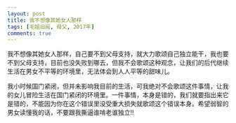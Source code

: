 ```yaml
---
layout: post
title: 我不想像其她女人那样
tags: [毛姐旧闻, 母父, 2017年]
comments: true
---
```


我不想像其她女人那样，自己要不到父母支持，就大力歌颂自己独立能干，我也要不到父母支持，目前也没失败到哪去，但我不会歌颂这种观念，让我们的后代继续生活在男女不平等的环境里，无法体会到人人平等的甜味儿。

我小时候国门紧闭，但并未影响我目前的生活，可我绝对不会歌颂这件事情，让我的女儿冒险生活在国门紧闭的环境里。一件事情，本身是错的，我们就要指出来它是错的，不能因为你在这个错误里没受重大损失就歌颂这个错误本身。希望弱智的男女读懂我的话，不要跟我撕逼谁啃老谁独立!!
